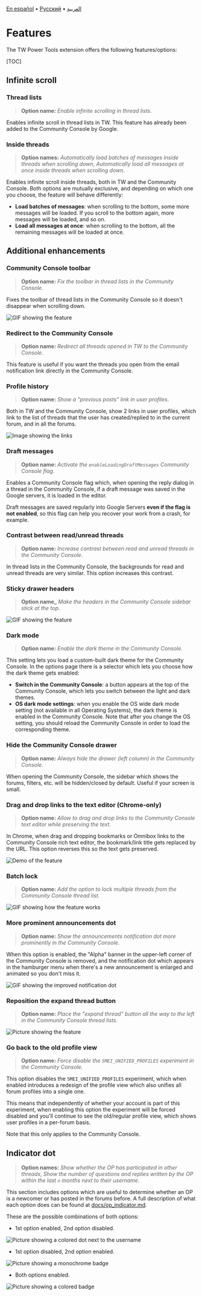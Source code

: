 [En español](features.es.md) • [Русский](features.ru.md)
• [العربية](https://docs.google.com/document/d/1QgMy4wQ0RNkreYJzaqJriXvR8xu9zI0vzoPfcDYMKU8/preview)

# Features
The TW Power Tools extension offers the following features/options:

[TOC]

## Infinite scroll
### Thread lists
> **Option name:** _Enable infinite scrolling in thread lists_.

Enables infinite scroll in thread lists in TW. This feature has already been
added to the Community Console by Google.

### Inside threads
> **Option names:** _Automatically load batches of messages inside threads when
scrolling down_, _Automatically load all messages at once inside threads when
scrolling down_.

Enables infinite scroll inside threads, both in TW and the Community Console.
Both options are mutually exclusive, and depending on which one you choose, the
feature will behave differently:

- **Load batches of messages**: when scrolling to the bottom, some more messages
will be loaded. If you scroll to the bottom again, more messages will be loaded,
and so on.
- **Load all messages at once**: when scrolling to the bottom, all the remaining
messages will be loaded at once.

## Additional enhancements
### Community Console toolbar
> **Option name:** _Fix the toolbar in thread lists in the Community Console_.

Fixes the toolbar of thread lists in the Community Console so it doesn't
disappear when scrolling down.

![GIF showing the feature](resources/fix_toolbar.gif)

### Redirect to the Community Console
> **Option name:** _Redirect all threads opened in TW to the Community Console_.

This feature is useful if you want the threads you open from the email
notification link directly in the Community Console.

### Profile history
> **Option name:** _Show a "previous posts" link in user profiles_.

Both in TW and the Community Console, show 2 links in user profiles, which link
to the list of threads that the user has created/replied to in the current
forum, and in all the forums.

![Image showing the links](resources/previous_posts.jpg)

### Draft messages
> **Option name:** _Activate the `enableLoadingDraftMessages` Community Console
flag_.

Enables a Community Console flag which, when opening the reply dialog in a
thread in the Community Console, if a draft message was saved in the Google
servers, it is loaded in the editor.

Draft messages are saved regularly into Google Servers **even if the flag is not
enabled**, so this flag can help you recover your work from a crash, for
example.

### Contrast between read/unread threads
> **Option name:** _Increase contrast between read and unread threads in the
Community Console_.

In thread lists in the Community Console, the backgrounds for read and unread
threads are very similar. This option increases this contrast.

### Sticky drawer headers
> **Option name_** _Make the headers in the Community Console sidebar stick at
the top_.

![GIF showing the feature](resources/sticky_headers.gif)

### Dark mode
> **Option name:** _Enable the dark theme in the Community Console_.

This setting lets you load a custom-built dark theme for the Community Console.
In the options page there is a selector which lets you choose how the dark theme
gets enabled:

- **Switch in the Community Console**: a button appears at the top of the
Community Console, which lets you switch between the light and dark themes.
- **OS dark mode settings**: when you enable the OS wide dark mode setting (not
available in all Operating Systems), the dark theme is enabled in the Community
Console. Note that after you change the OS setting, you should reload the
Community Console in order to load the corresponding theme.

### Hide the Community Console drawer
> **Option name:** _Always hide the drawer (left column) in the Community
Console_.

When opening the Community Console, the sidebar which shows the forums, filters,
etc. will be hidden/closed by default. Useful if your screen is small.

### Drag and drop links to the text editor (Chrome-only)
> **Option name:** _Allow to drag and drop links to the Community Console text
editor while preserving the text_.

In Chrome, when drag and dropping bookmarks or Omnibox links to the Community
Console rich text editor, the bookmark/link title gets replaced by the URL.
This option reverses this so the text gets preserved.

![Demo of the feature](resources/drag_and_drop_fix.gif)

### Batch lock
> **Option name:** _Add the option to lock multiple threads from the Community
Console thread list_.

![GIF showing how the feature works](resources/batch_lock.gif)

### More prominent announcements dot
> **Option name:** _Show the announcements notification dot more prominently in
the Community Console_.

When this option is enabled, the "Alpha" banner in the upper-left corner of the
Community Console is removed, and the notification dot which appears in the
hamburger menu when there's a new announcement is enlarged and animated so you
don't miss it.

![GIF showing the improved notification dot](resources/announcement_dot.gif)

### Reposition the expand thread button
> **Option name:** _Place the "expand thread" button all the way to the left in
the Community Console thread lists_.

![Picture showing the feature](resources/reposition_expand_thread.jpg)

### Go back to the old profile view
> **Option name:** _Force disable the `SMEI_UNIFIED_PROFILES` experiment in the
Community Console._

This option disables the `SMEI_UNIFIED_PROFILES` experiment, which when enabled
introduces a redesign of the profile view which also unifies all forum profiles
into a single one.

This means that independently of whether your account is part of this
experiment, when enabling this option the experiment will be forced disabled
and you'll continue to see the old/regular profile view, which shows user
profiles in a per-forum basis.

Note that this only applies to the Community Console.

## Indicator dot
> **Option names:** _Show whether the OP has participated in other threads_,
_Show the number of questions and replies written by the OP within the last `n`
months next to their username_.

This section includes options which are useful to determine whether an OP is a
newcomer or has posted in the forums before. A full description of what each
option does can be found at [docs/op\_indicator.md](op_indicator.md).

These are the possible combinations of both options:

- 1st option enabled, 2nd option disabled.

![Picture showing a colored dot next to the username](resources/op_indicator_1.gif)

- 1st option disabled, 2nd option enabled.

![Picture showing a monochrome badge](resources/op_indicator_2.gif)

- Both options enabled.

![Picture showing a colored badge](resources/op_indicator_3.gif)
